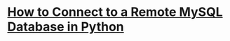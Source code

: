 # [How to Connect to a Remote MySQL Database in Python](https://www.thepythoncode.com/article/connect-to-a-remote-mysql-server-in-python)
